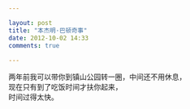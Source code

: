 ```yaml
---

layout: post
title: "本杰明·巴顿奇事"
date: 2012-10-02 14:33
comments: true
 
---
```

两年前我可以带你到镇山公园转一圈，中间还不用休息，  
现在只有到了吃饭时间才扶你起来，  
时间过得太快。